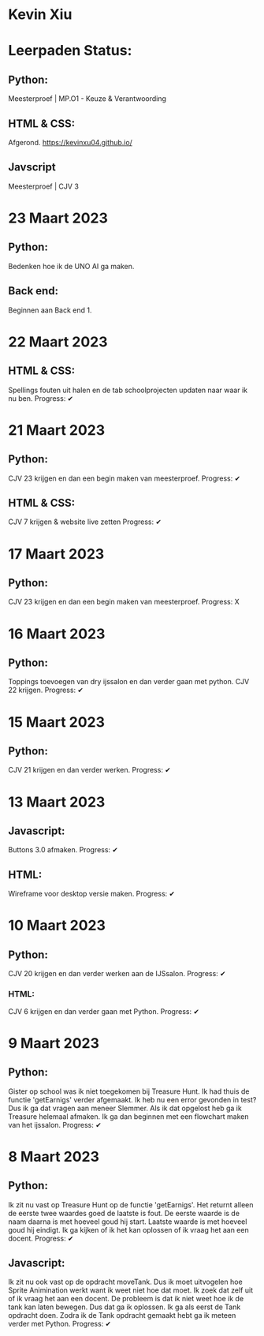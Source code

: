 # Kevin Xiu

# Leerpaden Status:
## Python:
Meesterproef | MP.O1 - Keuze & Verantwoording

## HTML & CSS:
Afgerond. 
https://kevinxu04.github.io/

## Javscript
Meesterproef | CJV 3

# 23 Maart 2023

## Python:
Bedenken hoe ik de UNO AI ga maken.

## Back end:
Beginnen aan Back end 1.

# 22 Maart 2023

## HTML & CSS:
Spellings fouten uit halen en de tab schoolprojecten updaten naar waar ik nu ben.
Progress: ✔

# 21 Maart 2023

## Python:
CJV 23 krijgen en dan een begin maken van meesterproef.
Progress: ✔

## HTML & CSS:
CJV 7 krijgen & website live zetten
Progress: ✔

# 17 Maart 2023

## Python:
CJV 23 krijgen en dan een begin maken van meesterproef.
Progress: X

# 16 Maart 2023

## Python:
Toppings toevoegen van dry ijssalon en dan verder gaan met python. CJV 22 krijgen.
Progress: ✔

# 15 Maart 2023

## Python:
CJV 21 krijgen en dan verder werken. 
Progress: ✔

# 13 Maart 2023

## Javascript:
Buttons 3.0 afmaken. 
Progress: ✔

## HTML:
Wireframe voor desktop versie maken.
Progress: ✔

# 10 Maart 2023

## Python:
CJV 20 krijgen en dan verder werken aan de IJSsalon. 
Progress: ✔

### HTML:
CJV 6 krijgen en dan verder gaan met Python. 
Progress: ✔

# 9 Maart 2023

## Python:
Gister op school was ik niet toegekomen bij Treasure Hunt. Ik had thuis de functie 'getEarnigs' verder afgemaakt. Ik heb nu een error gevonden in test? Dus ik ga dat vragen aan meneer Slemmer. Als ik dat opgelost heb ga ik Treasure helemaal afmaken. Ik ga dan beginnen met een flowchart maken van het ijssalon. 
Progress: ✔

# 8 Maart 2023

## Python:
Ik zit nu vast op Treasure Hunt op de functie 'getEarnigs'. Het returnt alleen de eerste twee waardes goed de laatste is fout. De eerste waarde is de naam daarna is met hoeveel goud hij start. Laatste waarde is met hoeveel goud hij eindigt. 
Ik ga kijken of ik het kan oplossen of ik vraag het aan een docent. 
Progress: ✔

## Javascript:
Ik zit nu ook vast op de opdracht moveTank. Dus ik moet uitvogelen hoe Sprite Animination werkt want ik weet niet hoe dat moet. Ik zoek dat zelf uit of ik vraag het aan een docent. 
De probleem is dat ik niet weet hoe ik de tank kan laten bewegen. Dus dat ga ik oplossen.
Ik ga als eerst de Tank opdracht doen. Zodra ik de Tank opdracht gemaakt hebt ga ik meteen verder met Python. 
Progress: ✔
